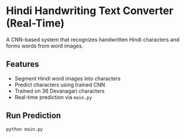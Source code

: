 # Hindi Handwriting Text Converter (Real-Time)

A CNN-based system that recognizes handwritten Hindi characters and forms words from word images.

## Features
- Segment Hindi word images into characters
- Predict characters using trained CNN
- Trained on 36 Devanagari characters
- Real-time prediction via `main.py`

## Run Prediction
```bash
python main.py
